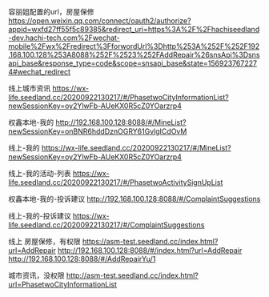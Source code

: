 容丽姐配置的url，房屋保修
https://open.weixin.qq.com/connect/oauth2/authorize?appid=wxfd27ff55f5c89385&redirect_uri=https%3A%2F%2Fhachiseedland-dev.hachi-tech.com%2Fwechat-mobile%2Fwx%2Fredirect%3FforwordUrl%3Dhttp%253A%252F%252F192.168.100.128%253A8088%252F%2523%252FAddRepair%26snsApi%3Dsnsapi_base&response_type=code&scope=snsapi_base&state=1569237672274#wechat_redirect


线上城市资讯
https://wx-life.seedland.cc/20200922130217/#/PhasetwoCityInformationList?newSessionKey=oy2YlwFb-AUeKX0R5cZ0YOarzrp4

权鑫本地-我的
http://192.168.100.128:8088/#/MineList?newSessionKey=onBNR6hddDznOGRY61GvlgICdOvM

线上-我的
https://wx-life.seedland.cc/20200922130217/#/MineList?newSessionKey=oy2YlwFb-AUeKX0R5cZ0YOarzrp4

线上-我的活动-列表
https://wx-life.seedland.cc/20200922130217/#/PhasetwoActivitySignUpList


权鑫本地-我的-投诉建议
http://192.168.100.128:8088/#/ComplaintSuggestions

线上-我的-投诉建议
https://wx-life.seedland.cc/20200922130217/#/ComplaintSuggestions





线上
房屋保修，有权限
https://asm-test.seedland.cc/index.html?url=AddRepair
http://192.168.100.128:8088/#/index.html?url=AddRepair
http://192.168.100.128:8088/#/AddRepairYu/1

  
城市资讯，没权限
http://asm-test.seedland.cc/index.html?url=PhasetwoCityInformationList

